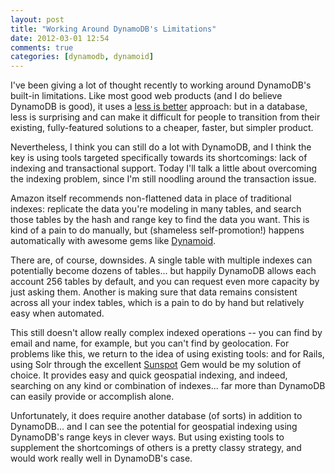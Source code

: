 ```yaml
---
layout: post
title: "Working Around DynamoDB's Limitations"
date: 2012-03-01 12:54
comments: true
categories: [dynamodb, dynamoid]
---
```


I've been giving a lot of thought recently to working around DynamoDB's built-in limitations. Like most good web products (and I do believe DynamoDB is good), it uses a [less is better](http://uxmag.com/articles/less-is-better) approach: but in a database, less is surprising and can make it difficult for people to transition from their existing, fully-featured solutions to a cheaper, faster, but simpler product.

Nevertheless, I think you can still do a lot with DynamoDB, and I think the key is using tools targeted specifically towards its shortcomings: lack of indexing and transactional support. Today I'll talk a little about overcoming the indexing problem, since I'm still noodling around the transaction issue.

<!-- more -->

Amazon itself recommends non-flattened data in place of traditional indexes: replicate the data you're modeling in many tables, and search those tables by the hash and range key to find the data you want. This is kind of a pain to do manually, but (shameless self-promotion!) happens automatically with awesome gems like [Dynamoid](https://github.com/Veraticus/Dynamoid).

There are, of course, downsides. A single table with multiple indexes can potentially become dozens of tables... but happily DynamoDB allows each account 256 tables by default, and you can request even more capacity by just asking them. Another is making sure that data remains consistent across all your index tables, which is a pain to do by hand but relatively easy when automated.

This still doesn't allow really complex indexed operations -- you can find by email and name, for example, but you can't find by geolocation. For problems like this, we return to the idea of using existing tools: and for Rails, using Solr through the excellent [Sunspot](https://github.com/sunspot/sunspot) Gem would be my solution of choice. It provides easy and quick geospatial indexing, and indeed, searching on any kind or combination of indexes... far more than DynamoDB can easily provide or accomplish alone.

Unfortunately, it does require another database (of sorts) in addition to DynamoDB... and I can see the potential for geospatial indexing using DynamoDB's range keys in clever ways. But using existing tools to supplement the shortcomings of others is a pretty classy strategy, and would work really well in DynamoDB's case.